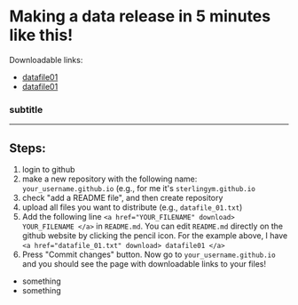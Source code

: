 # Making a data release in 5 minutes like this!

Downloadable links:

- <a href="datafile_01.txt" download> datafile01 </a>
- <a href="datafile_01.txt" download> datafile01 </a>

### subtitle
----------------



## Steps:

1. login to github
2. make a new repository with the following name: ```your_username.github.io``` (e.g., for me it's ```sterlingym.github.io```
3. check "add a README file", and then create repository
4. upload all files you want to distribute (e.g., ```datafile_01.txt```)
5. Add the following line ```<a href="YOUR_FILENAME" download> YOUR_FILENAME </a>``` in ```README.md```. You can edit ```README.md``` directly on the github website by clicking the pencil icon. For the example above, I have ```<a href="datafile_01.txt" download> datafile01 </a>```
6. Press "Commit changes" button. Now go to ```your_username.github.io``` and you should see the page with downloadable links to your files!


- something
-  something
